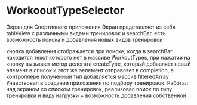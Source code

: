 # WorkooutTypeSelector
Экран для Спортивного приложения
Экран представляет из себя tableView с различными видами тренировок и searchBar, есть возможность поиска и добавления новых видов тренировок

кнопка добавления отображается при поиске, когда в searchBar находится текст которого нет в массиве WorkoutTypes, при нажатии на кнопку вызывает метод делегата createType, который добавляет новый элемент в список и этот же эелемент отправляет в completion, в контроллере полученный тип добавляется массив filteredArray
Учавствовал в создании приложения по подбору тренировок. Работал над экраном со списком тренировок, реализовал поиск по типу тренировки и виду нагрузки + возможность добавления собственной

